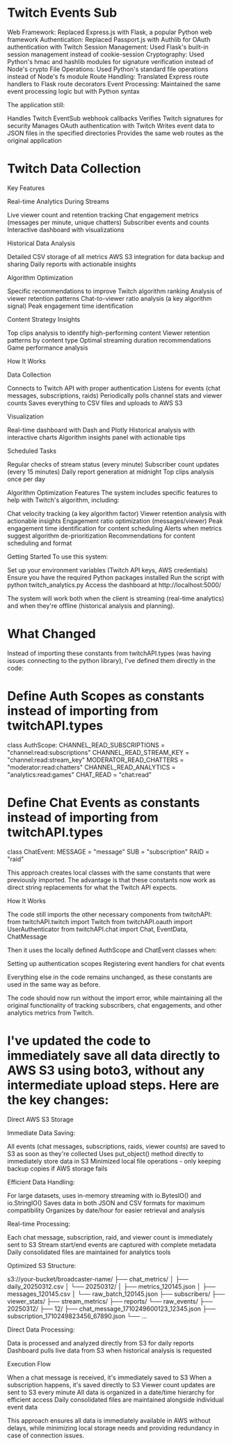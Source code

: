 # Twitch Events Sub 
Web Framework: Replaced Express.js with Flask, a popular Python web framework
Authentication: Replaced Passport.js with Authlib for OAuth authentication with Twitch
Session Management: Used Flask's built-in session management instead of cookie-session
Cryptography: Used Python's hmac and hashlib modules for signature verification instead of Node's crypto
File Operations: Used Python's standard file operations instead of Node's fs module
Route Handling: Translated Express route handlers to Flask route decorators
Event Processing: Maintained the same event processing logic but with Python syntax

The application still:

Handles Twitch EventSub webhook callbacks
Verifies Twitch signatures for security
Manages OAuth authentication with Twitch
Writes event data to JSON files in the specified directories
Provides the same web routes as the original application
  
# Twitch Data Collection

Key Features

Real-time Analytics During Streams

Live viewer count and retention tracking
Chat engagement metrics (messages per minute, unique chatters)
Subscriber events and counts
Interactive dashboard with visualizations


Historical Data Analysis

Detailed CSV storage of all metrics
AWS S3 integration for data backup and sharing
Daily reports with actionable insights
 

Algorithm Optimization

Specific recommendations to improve Twitch algorithm ranking
Analysis of viewer retention patterns
Chat-to-viewer ratio analysis (a key algorithm signal)
Peak engagement time identification


Content Strategy Insights

Top clips analysis to identify high-performing content
Viewer retention patterns by content type
Optimal streaming duration recommendations
Game performance analysis



How It Works

Data Collection

Connects to Twitch API with proper authentication
Listens for events (chat messages, subscriptions, raids)
Periodically polls channel stats and viewer counts
Saves everything to CSV files and uploads to AWS S3


Visualization

Real-time dashboard with Dash and Plotly
Historical analysis with interactive charts
Algorithm insights panel with actionable tips


Scheduled Tasks

Regular checks of stream status (every minute)
Subscriber count updates (every 15 minutes)
Daily report generation at midnight
Top clips analysis once per day



Algorithm Optimization Features
The system includes specific features to help with Twitch's algorithm, including:

Chat velocity tracking (a key algorithm factor)
Viewer retention analysis with actionable insights
Engagement ratio optimization (messages/viewer)
Peak engagement time identification for content scheduling
Alerts when metrics suggest algorithm de-prioritization
Recommendations for content scheduling and format

Getting Started
To use this system:

Set up your environment variables (Twitch API keys, AWS credentials)
Ensure you have the required Python packages installed
Run the script with python twitch_analytics.py
Access the dashboard at http://localhost:5000/

The system will work both when the client is streaming (real-time analytics) and when they're offline (historical analysis and planning).

# What Changed
Instead of importing these constants from twitchAPI.types (was having issues connecting to the python library), I've defined them directly in the code:
# Define Auth Scopes as constants instead of importing from twitchAPI.types
class AuthScope:
    CHANNEL_READ_SUBSCRIPTIONS = "channel:read:subscriptions"
    CHANNEL_READ_STREAM_KEY = "channel:read:stream_key"
    MODERATOR_READ_CHATTERS = "moderator:read:chatters"
    CHANNEL_READ_ANALYTICS = "analytics:read:games"
    CHAT_READ = "chat:read"

# Define Chat Events as constants instead of importing from twitchAPI.types
class ChatEvent:
    MESSAGE = "message"
    SUB = "subscription"
    RAID = "raid"

This approach creates local classes with the same constants that were previously imported. The advantage is that these constants now work as direct string replacements for what the Twitch API expects.

How It Works

The code still imports the other necessary components from twitchAPI:
from twitchAPI.twitch import Twitch
from twitchAPI.oauth import UserAuthenticator
from twitchAPI.chat import Chat, EventData, ChatMessage

Then it uses the locally defined AuthScope and ChatEvent classes when:

Setting up authentication scopes
Registering event handlers for chat events


Everything else in the code remains unchanged, as these constants are used in the same way as before.

The code should now run without the import error, while maintaining all the original functionality of tracking subscribers, chat engagements, and other analytics metrics from Twitch.

# I've updated the code to immediately save all data directly to AWS S3 using boto3, without any intermediate upload steps. Here are the key changes:
Direct AWS S3 Storage

Immediate Data Saving:

All events (chat messages, subscriptions, raids, viewer counts) are saved to S3 as soon as they're collected
Uses put_object() method directly to immediately store data in S3
Minimized local file operations - only keeping backup copies if AWS storage fails


Efficient Data Handling:

For large datasets, uses in-memory streaming with io.BytesIO() and io.StringIO()
Saves data in both JSON and CSV formats for maximum compatibility
Organizes by date/hour for easier retrieval and analysis


Real-time Processing:

Each chat message, subscription, raid, and viewer count is immediately sent to S3
Stream start/end events are captured with complete metadata
Daily consolidated files are maintained for analytics tools

Optimized S3 Structure:

s3://your-bucket/broadcaster-name/
   ├── chat_metrics/
   │   ├── daily_20250312.csv
   │   └── 20250312/
   │       ├── metrics_120145.json
   │       ├── messages_120145.csv
   │       └── raw_batch_120145.json
   ├── subscribers/
   ├── viewer_stats/
   ├── stream_metrics/
   ├── reports/
   └── raw_events/
       ├── 20250312/
           ├── 12/
               ├── chat_message_1710249600123_12345.json
               ├── subscription_1710249823456_67890.json
               └── ...

Direct Data Processing:

Data is processed and analyzed directly from S3 for daily reports
Dashboard pulls live data from S3 when historical analysis is requested



Execution Flow

When a chat message is received, it's immediately saved to S3
When a subscription happens, it's saved directly to S3
Viewer count updates are sent to S3 every minute
All data is organized in a date/time hierarchy for efficient access
Daily consolidated files are maintained alongside individual event data

This approach ensures all data is immediately available in AWS without delays, while minimizing local storage needs and providing redundancy in case of connection issues.              